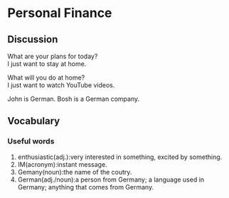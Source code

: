 # Personal Finance
## Discussion
What are your plans for today?  
I just want to stay at home.  

What will you do at home?  
I just want to watch YouTube videos.  

John is German.
Bosh is a German company.  


## Vocabulary
### Useful words
1. enthusiastic(adj.):very interested in something, excited by something.
1. IM(acronym):instant message.
1. Gemany(noun):the name of the coutry.
1. German(adj./noun):a person from Germany; a language used in Germany; anything that comes from Germany. 
